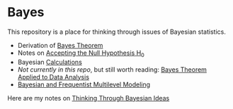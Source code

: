 # Bayes

This repository is a place for thinking through issues of Bayesian statistics.

* Derivation of [Bayes Theorem](./Bayes-Theorem/Bayes-Theorem.html)
* Notes on [Accepting the Null Hypothesis H<sub>0</sub>](./accepting-H0/accepting-H0.html)
* Bayesian [Calculations](./Bayesian-calculations/Bayesian-calculations.html)
* *Not currently in this repo*, but still worth reading: [Bayes Theorem Applied to Data Analysis](https://agrogan1.github.io/newstuff/Bayes-theorem/Bayes-theorem.html#1)
* [Bayesian and Frequentist Multilevel Modeling](./Bayesian-and-frequentist-MLM/Bayesian-and-frequentist-MLM.html)

Here are my notes on [Thinking Through Bayesian Ideas](https://agrogan.shinyapps.io/Thinking-Through-Bayes/)